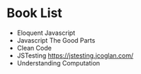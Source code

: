 # Book List
- Eloquent Javascript
- Javascript The Good Parts
- Clean Code
- JSTesting https://jstesting.jcoglan.com/
- Understanding Computation

